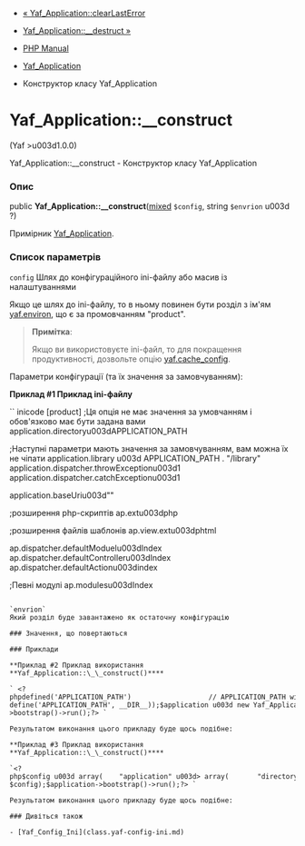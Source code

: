 - [«
Yaf_Application::clearLastError](yaf-application.clearlasterror.md)
- [Yaf_Application::\_\_destruct »](yaf-application.destruct.md)

- [PHP Manual](index.md)
- [Yaf_Application](class.yaf-application.md)
- Конструктор класу Yaf_Application

# Yaf_Application::\_\_construct

(Yaf \>u003d1.0.0)

Yaf_Application::\_\_construct - Конструктор класу Yaf_Application

### Опис

public
**Yaf_Application::\_\_construct**([mixed](language.types.declarations.md#language.types.declarations.mixed)
`$config`, string `$envrion` u003d ?)

Примірник [Yaf_Application](class.yaf-application.md).

### Список параметрів

`config`
Шлях до конфігураційного ini-файлу або масив із налаштуваннями

Якщо це шлях до ini-файлу, то в ньому повинен бути розділ з
ім'ям [yaf.environ](yaf.configuration.md#ini.yaf.environ), що є
за промовчанням "product".

> **Примітка**:
>
> Якщо ви використовуєте ini-файл, то для покращення продуктивності,
> дозвольте опцію
> [yaf.cache_config](yaf.configuration.md#ini.yaf.cache-config).

Параметри конфігурації (та їх значення за замовчуванням):

**Приклад #1 Приклад ini-файлу**

`` inicode
[product]
;Ця опція не має значення за умовчанням і обов'язково має бути задана вами
application.directoryu003dAPPLICATION_PATH

;Наступні параметри мають значення за замовчуванням, вам можна їх не чіпати
application.library u003d APPLICATION_PATH . "/library"
application.dispatcher.throwExceptionu003d1
application.dispatcher.catchExceptionu003d1

application.baseUriu003d""

;розширення php-скриптів
ap.extu003dphp

;розширення файлів шаблонів
ap.view.extu003dphtml

ap.dispatcher.defaultModuelu003dIndex
ap.dispatcher.defaultControlleru003dIndex
ap.dispatcher.defaultActionu003dindex

;Певні модулі
ap.modulesu003dIndex
````

`envrion`
Який розділ буде завантажено як остаточну конфігурацію

### Значення, що повертаються

### Приклади

**Приклад #2 Приклад використання **Yaf_Application::\_\_construct()****

` <?phpdefined('APPLICATION_PATH')                   // APPLICATION_PATH will be used in the ini config file   | define('APPLICATION_PATH', __DIR__));$application u003d new Yaf_Application(APPLICATION_PATH.'/conf/application.ini');$application->bootstrap()->run();?> `

Результатом виконання цього прикладу буде щось подібне:

**Приклад #3 Приклад використання **Yaf_Application::\_\_construct()****

`<?php$config u003d array(    "application" u003d> array(       "directory" u003d> realpath(dirname(__FILE__)) . "/application", Y_ ) $config);$application->bootstrap()->run();?> `

Результатом виконання цього прикладу буде щось подібне:

### Дивіться також

- [Yaf_Config_Ini](class.yaf-config-ini.md)
